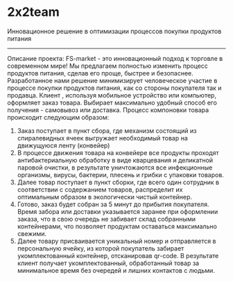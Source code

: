 # 2x2team
Инновационное решение в оптимизации процессов покупки продуктов питания

---------------------

Описание проекта:
FS-market - это инновационный подход к торговле в современном мире! Мы предлагаем полностью изменить процесс продуктов питания, сделав его проще, быстрее и безопаснее.
Разработанное нами решение минимизирует человеческое участие в процессе покупки продуктов питания, как со стороны покупателя так и продавца.
Клиент , используя мобильное устройство или компьютер, оформляет заказ товара. Выбирает максимально удобный способ его получения - самовывоз или доставка.
Процесс компоновки товара происходит следующим образом:
1. Заказ поступает в пункт сбора, где механизм состоящий из спиралевидных ячеек выгружает необходимый товар на движущуюся ленту (конвейер)
2. В процессе движения товара на конвейере все продукты проходят антибактериальную обработку в виде кварцевания и деликатной паровой очистки, в результате уничтожаются все инфекционные организмы, вирусы, бактерии, плесень и грибки с упаковки товаров.
3. Далее товар поступает в пункт сборки, где всего один сотрудник в соответствии с содержанием товаров, распределит их оптимальным образом в экологически чистый контейнер.
4. Готово, заказ будет собран за 5 минут до прибытия покупателя. Время забора или доставки указывается заранее при оформлении заказа, что в свою очередь не забивает склад собранными контейнерами, что позволяет продуктам оставаться максимально свежими.
5. Далее товару присваивается уникальный номер и отправляется в персональную ячейку, из которой покупатель забирает укомплектованный контейнер, отсканировав qr-code.
В результате клиент получает укомплектованный, обработанный товар за минимальное время без очередей и лишних контактов с людьми.
